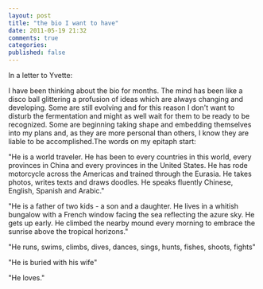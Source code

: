 ```yaml
---
layout: post
title: "the bio I want to have"
date: 2011-05-19 21:32
comments: true
categories:
published: false
---
```

In a letter to Yvette:

I have been thinking about the bio for months. The mind has been like a disco ball glittering a profusion of ideas which are always changing and developing. Some are still evolving and for this reason I don't want to disturb the fermentation and might as well wait for them to be ready to be recognized. Some are beginning taking shape and embedding themselves into my plans and, as they are more personal than others, I know they are liable to be accomplished.The words on my epitaph
start:

 "He is a world traveler. He has been to every countries in this world, every provinces in China and every provinces in the United States. He has rode motorcycle across the Americas and trained through the Eurasia. He takes photos, writes texts and draws doodles. He speaks fluently Chinese, English, Spanish and Arabic."

 "He is a father of two kids - a son and a daughter. He lives in a whitish bungalow with a French window facing the sea reflecting the azure sky. He gets up early. He climbed the nearby mound every morning to embrace the sunrise above the tropical horizons."

 "He runs, swims, climbs, dives, dances, sings, hunts, fishes, shoots, fights"

 "He is buried with his wife"

 "He loves."
